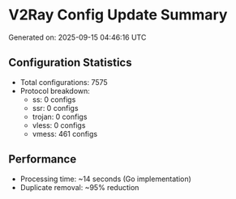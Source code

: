 # V2Ray Config Update Summary
Generated on: 2025-09-15 04:46:16 UTC

## Configuration Statistics
- Total configurations: 7575
- Protocol breakdown:
  - ss: 0 configs
  - ssr: 0 configs
  - trojan: 0 configs
  - vless: 0 configs
  - vmess: 461 configs

## Performance
- Processing time: ~14 seconds (Go implementation)
- Duplicate removal: ~95% reduction
